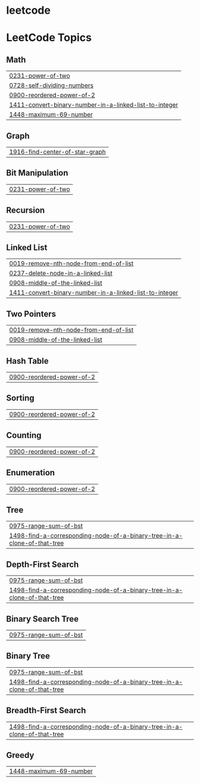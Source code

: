 # leetcode
<!---LeetCode Topics Start-->
# LeetCode Topics
## Math
|  |
| ------- |
| [0231-power-of-two](https://github.com/M-GreySun/leetcode/tree/master/0231-power-of-two) |
| [0728-self-dividing-numbers](https://github.com/M-GreySun/leetcode/tree/master/0728-self-dividing-numbers) |
| [0900-reordered-power-of-2](https://github.com/M-GreySun/leetcode/tree/master/0900-reordered-power-of-2) |
| [1411-convert-binary-number-in-a-linked-list-to-integer](https://github.com/M-GreySun/leetcode/tree/master/1411-convert-binary-number-in-a-linked-list-to-integer) |
| [1448-maximum-69-number](https://github.com/M-GreySun/leetcode/tree/master/1448-maximum-69-number) |
## Graph
|  |
| ------- |
| [1916-find-center-of-star-graph](https://github.com/M-GreySun/leetcode/tree/master/1916-find-center-of-star-graph) |
## Bit Manipulation
|  |
| ------- |
| [0231-power-of-two](https://github.com/M-GreySun/leetcode/tree/master/0231-power-of-two) |
## Recursion
|  |
| ------- |
| [0231-power-of-two](https://github.com/M-GreySun/leetcode/tree/master/0231-power-of-two) |
## Linked List
|  |
| ------- |
| [0019-remove-nth-node-from-end-of-list](https://github.com/M-GreySun/leetcode/tree/master/0019-remove-nth-node-from-end-of-list) |
| [0237-delete-node-in-a-linked-list](https://github.com/M-GreySun/leetcode/tree/master/0237-delete-node-in-a-linked-list) |
| [0908-middle-of-the-linked-list](https://github.com/M-GreySun/leetcode/tree/master/0908-middle-of-the-linked-list) |
| [1411-convert-binary-number-in-a-linked-list-to-integer](https://github.com/M-GreySun/leetcode/tree/master/1411-convert-binary-number-in-a-linked-list-to-integer) |
## Two Pointers
|  |
| ------- |
| [0019-remove-nth-node-from-end-of-list](https://github.com/M-GreySun/leetcode/tree/master/0019-remove-nth-node-from-end-of-list) |
| [0908-middle-of-the-linked-list](https://github.com/M-GreySun/leetcode/tree/master/0908-middle-of-the-linked-list) |
## Hash Table
|  |
| ------- |
| [0900-reordered-power-of-2](https://github.com/M-GreySun/leetcode/tree/master/0900-reordered-power-of-2) |
## Sorting
|  |
| ------- |
| [0900-reordered-power-of-2](https://github.com/M-GreySun/leetcode/tree/master/0900-reordered-power-of-2) |
## Counting
|  |
| ------- |
| [0900-reordered-power-of-2](https://github.com/M-GreySun/leetcode/tree/master/0900-reordered-power-of-2) |
## Enumeration
|  |
| ------- |
| [0900-reordered-power-of-2](https://github.com/M-GreySun/leetcode/tree/master/0900-reordered-power-of-2) |
## Tree
|  |
| ------- |
| [0975-range-sum-of-bst](https://github.com/M-GreySun/leetcode/tree/master/0975-range-sum-of-bst) |
| [1498-find-a-corresponding-node-of-a-binary-tree-in-a-clone-of-that-tree](https://github.com/M-GreySun/leetcode/tree/master/1498-find-a-corresponding-node-of-a-binary-tree-in-a-clone-of-that-tree) |
## Depth-First Search
|  |
| ------- |
| [0975-range-sum-of-bst](https://github.com/M-GreySun/leetcode/tree/master/0975-range-sum-of-bst) |
| [1498-find-a-corresponding-node-of-a-binary-tree-in-a-clone-of-that-tree](https://github.com/M-GreySun/leetcode/tree/master/1498-find-a-corresponding-node-of-a-binary-tree-in-a-clone-of-that-tree) |
## Binary Search Tree
|  |
| ------- |
| [0975-range-sum-of-bst](https://github.com/M-GreySun/leetcode/tree/master/0975-range-sum-of-bst) |
## Binary Tree
|  |
| ------- |
| [0975-range-sum-of-bst](https://github.com/M-GreySun/leetcode/tree/master/0975-range-sum-of-bst) |
| [1498-find-a-corresponding-node-of-a-binary-tree-in-a-clone-of-that-tree](https://github.com/M-GreySun/leetcode/tree/master/1498-find-a-corresponding-node-of-a-binary-tree-in-a-clone-of-that-tree) |
## Breadth-First Search
|  |
| ------- |
| [1498-find-a-corresponding-node-of-a-binary-tree-in-a-clone-of-that-tree](https://github.com/M-GreySun/leetcode/tree/master/1498-find-a-corresponding-node-of-a-binary-tree-in-a-clone-of-that-tree) |
## Greedy
|  |
| ------- |
| [1448-maximum-69-number](https://github.com/M-GreySun/leetcode/tree/master/1448-maximum-69-number) |
<!---LeetCode Topics End-->